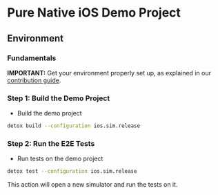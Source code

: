 # Pure Native iOS Demo Project

## Environment

### Fundamentals

**IMPORTANT:** Get your environment properly set up, as explained in our [contribution guide](../../docs/Guide.Contributing.md).

### Step 1: Build the Demo Project
* Build the demo project
 
 ```sh
 detox build --configuration ios.sim.release
 ```
 
### Step 2: Run the E2E Tests
* Run tests on the demo project
 
 ```sh
 detox test --configuration ios.sim.release
 ```

This action will open a new simulator and run the tests on it.
